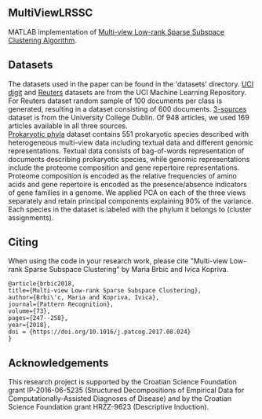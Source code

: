 ## MultiViewLRSSC

MATLAB implementation of [Multi-view Low-rank Sparse Subspace Clustering Algorithm](https://arxiv.org/abs/1708.08732).

## Datasets

The datasets used in the paper can be found in the 'datasets' directory. [UCI digit](http://archive.ics.uci.edu/ml/datasets/Multiple+Features) and [Reuters](https://archive.ics.uci.edu/ml/datasets/Reuters+RCV1+RCV2+Multilingual,+Multiview+Text+Categorization+Test+collection#) datasets are from the UCI Machine Learning Repository. For Reuters dataset random sample of 100 documents per class is generated, resulting in a dataset consisting of 600 documents. [3-sources](http://mlg.ucd.ie/datasets/3sources.html) dataset is from the University College Dublin. Of 948 articles, we used 169 articles available in all three sources.  
[Prokaryotic phyla](https://www.ncbi.nlm.nih.gov/pmc/articles/PMC5137458/) dataset contains 551 prokaryotic species described with heterogeneous multi-view data including textual data and different genomic representations. Textual data consists of bag-of-words representation of documents describing prokaryotic species, while genomic representations include the proteome composition and gene repertoire representations. Proteome composition is encoded as the relative frequencies of amino acids and gene repertoire is encoded as the presence/absence indicators of gene families in a genome. We applied PCA on each of the three views separately and retain principal components explaining 90% of the variance. Each species in the dataset is labeled with the phylum it belongs to (cluster assignments).

## Citing

When using the code in your research work, please cite "Multi-view Low-rank Sparse Subspace Clustering" by Maria Brbic and Ivica Kopriva.

    @article{brbic2018,
    title={Multi-view Low-rank Sparse Subspace Clustering},
    author={Brbi\'c, Maria and Kopriva, Ivica},
    journal={Pattern Recognition},
    volume={73},
    pages={247--258},
    year={2018},
    doi = {https://doi.org/10.1016/j.patcog.2017.08.024}
    }

## Acknowledgements

This research project is supported by the Croatian Science Foundation grant IP-2016-06-5235 (Structured Decompositions of Empirical Data for 
Computationally-Assisted Diagnoses of Disease) and by the Croatian Science Foundation grant HRZZ-9623 (Descriptive Induction).
